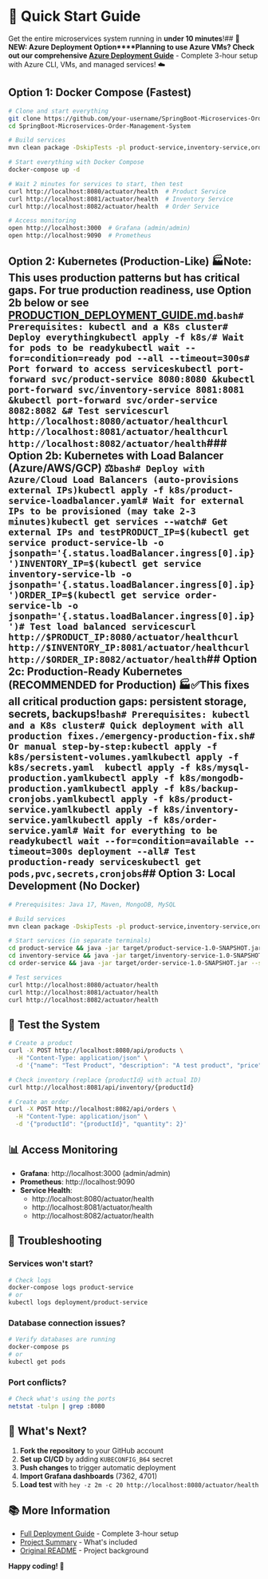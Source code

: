 # 🚀 Quick Start Guide

Get the entire microservices system running in **under 10 minutes**!## 🌟 **NEW: Azure Deployment Option****Planning to use Azure VMs? Check out our comprehensive [Azure Deployment Guide](AZURE_DEPLOYMENT.md)** - Complete 3-hour setup with Azure CLI, VMs, and managed services! ☁️

## Option 1: Docker Compose (Fastest)

```bash
# Clone and start everything
git clone https://github.com/your-username/SpringBoot-Microservices-Order-Management-System.git
cd SpringBoot-Microservices-Order-Management-System

# Build services
mvn clean package -DskipTests -pl product-service,inventory-service,order-service

# Start everything with Docker Compose
docker-compose up -d

# Wait 2 minutes for services to start, then test
curl http://localhost:8080/actuator/health  # Product Service
curl http://localhost:8081/actuator/health  # Inventory Service  
curl http://localhost:8082/actuator/health  # Order Service

# Access monitoring
open http://localhost:3000  # Grafana (admin/admin)
open http://localhost:9090  # Prometheus
```

## Option 2: Kubernetes (Production-Like) 🏭**Note**: This uses production patterns but has critical gaps. For **true production readiness**, use Option 2b below or see [PRODUCTION_DEPLOYMENT_GUIDE.md](PRODUCTION_DEPLOYMENT_GUIDE.md).```bash# Prerequisites: kubectl and a K8s cluster# Deploy everythingkubectl apply -f k8s/# Wait for pods to be readykubectl wait --for=condition=ready pod --all --timeout=300s# Port forward to access serviceskubectl port-forward svc/product-service 8080:8080 &kubectl port-forward svc/inventory-service 8081:8081 &kubectl port-forward svc/order-service 8082:8082 &# Test servicescurl http://localhost:8080/actuator/healthcurl http://localhost:8081/actuator/healthcurl http://localhost:8082/actuator/health```### Option 2b: Kubernetes with Load Balancer (Azure/AWS/GCP) ⚖️```bash# Deploy with Azure/Cloud Load Balancers (auto-provisions external IPs)kubectl apply -f k8s/product-service-loadbalancer.yaml# Wait for external IPs to be provisioned (may take 2-3 minutes)kubectl get services --watch# Get external IPs and testPRODUCT_IP=$(kubectl get service product-service-lb -o jsonpath='{.status.loadBalancer.ingress[0].ip}')INVENTORY_IP=$(kubectl get service inventory-service-lb -o jsonpath='{.status.loadBalancer.ingress[0].ip}')ORDER_IP=$(kubectl get service order-service-lb -o jsonpath='{.status.loadBalancer.ingress[0].ip}')# Test load balanced servicescurl http://$PRODUCT_IP:8080/actuator/healthcurl http://$INVENTORY_IP:8081/actuator/healthcurl http://$ORDER_IP:8082/actuator/health```## Option 2c: Production-Ready Kubernetes (RECOMMENDED for Production) 🏭✅**This fixes all critical production gaps: persistent storage, secrets, backups!**```bash# Prerequisites: kubectl and a K8s cluster# Quick deployment with all production fixes./emergency-production-fix.sh# Or manual step-by-step:kubectl apply -f k8s/persistent-volumes.yamlkubectl apply -f k8s/secrets.yaml  kubectl apply -f k8s/mysql-production.yamlkubectl apply -f k8s/mongodb-production.yamlkubectl apply -f k8s/backup-cronjobs.yamlkubectl apply -f k8s/product-service.yamlkubectl apply -f k8s/inventory-service.yamlkubectl apply -f k8s/order-service.yaml# Wait for everything to be readykubectl wait --for=condition=available --timeout=300s deployment --all# Test production-ready serviceskubectl get pods,pvc,secrets,cronjobs```## Option 3: Local Development (No Docker)

```bash
# Prerequisites: Java 17, Maven, MongoDB, MySQL

# Build services
mvn clean package -DskipTests -pl product-service,inventory-service,order-service

# Start services (in separate terminals)
cd product-service && java -jar target/product-service-1.0-SNAPSHOT.jar &
cd inventory-service && java -jar target/inventory-service-1.0-SNAPSHOT.jar --server.port=8081 &
cd order-service && java -jar target/order-service-1.0-SNAPSHOT.jar --server.port=8082 &

# Test services
curl http://localhost:8080/actuator/health
curl http://localhost:8081/actuator/health
curl http://localhost:8082/actuator/health
```

## 🧪 Test the System

```bash
# Create a product
curl -X POST http://localhost:8080/api/products \
  -H "Content-Type: application/json" \
  -d '{"name": "Test Product", "description": "A test product", "price": 29.99}'

# Check inventory (replace {productId} with actual ID)
curl http://localhost:8081/api/inventory/{productId}

# Create an order
curl -X POST http://localhost:8082/api/orders \
  -H "Content-Type: application/json" \
  -d '{"productId": "{productId}", "quantity": 2}'
```

## 📊 Access Monitoring

- **Grafana**: http://localhost:3000 (admin/admin)
- **Prometheus**: http://localhost:9090
- **Service Health**: 
  - http://localhost:8080/actuator/health
  - http://localhost:8081/actuator/health
  - http://localhost:8082/actuator/health

## 🔧 Troubleshooting

### Services won't start?
```bash
# Check logs
docker-compose logs product-service
# or
kubectl logs deployment/product-service
```

### Database connection issues?
```bash
# Verify databases are running
docker-compose ps
# or
kubectl get pods
```

### Port conflicts?
```bash
# Check what's using the ports
netstat -tulpn | grep :8080
```

## 🎯 What's Next?

1. **Fork the repository** to your GitHub account
2. **Set up CI/CD** by adding `KUBECONFIG_B64` secret
3. **Push changes** to trigger automatic deployment
4. **Import Grafana dashboards** (7362, 4701)
5. **Load test** with `hey -z 2m -c 20 http://localhost:8080/actuator/health`

## 📚 More Information

- [Full Deployment Guide](DEPLOYMENT.md) - Complete 3-hour setup
- [Project Summary](PROJECT_SUMMARY.md) - What's included
- [Original README](README.md) - Project background

**Happy coding! 🎉** 